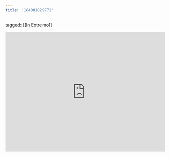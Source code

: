 ```yaml
---
title: '184081829771'
---
```

tagged: [[In Extremo]]
<iframe allow="accelerometer; autoplay; clipboard-write; encrypted-media; gyroscope; picture-in-picture" allowfullscreen="" frameborder="0" height="375" id="youtube_iframe" src="https://www.youtube.com/embed/IBDUZXo8gTA?feature=oembed&amp;enablejsapi=1&amp;origin=https://safe.txmblr.com&amp;wmode=opaque" width="500"></iframe>